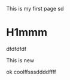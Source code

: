 This is my first page sd
<question source="question-1" />

# H1mmm
   dfdfdfdf
   
   This is new
 
 ok coolffsssddddffff